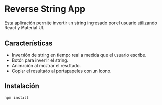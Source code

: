 # Reverse String App

Esta aplicación permite invertir un string ingresado por el usuario utilizando React y Material UI.

## Características

- Inversión de string en tiempo real a medida que el usuario escribe.
- Botón para invertir el string.
- Animación al mostrar el resultado.
- Copiar el resultado al portapapeles con un ícono.

## Instalación

```bash
npm install

